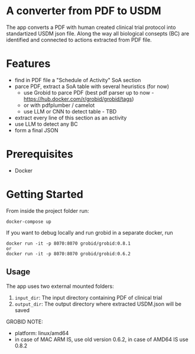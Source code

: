 # A converter from PDF to USDM
The app converts a PDF with human created clinical trial protocol into 
standartized USDM json file.
Along the way all biological consepts (BC) are identified and connected 
to actions extracted from PDF file.


# Features
- find in PDF file a "Schedule of Activity" SoA section
- parce PDF, extract a SoA table with several heuristics (for now)
  - use Grobid to parce PDF (best pdf parser up to now - https://hub.docker.com/r/grobid/grobid/tags)
  - or with pdfplumber / camelot
  - use LLM or CNN to detect table - TBD
- extract every line of this section as an activity
- use LLM to detect any BC
- form a final JSON

# Prerequisites
- Docker

# Getting Started
From inside the project folder run:
   ```
   docker-compose up 
   ```
If you want to debug locally and run grobid in a separate docker, run
```
docker run -it -p 8070:8070 grobid/grobid:0.8.1
or
docker run -it -p 8070:8070 grobid/grobid:0.6.2
```


## Usage

The app uses two external mounted folders:

1. `input_dir`: The input directory containing PDF of clinical trial
2. `output_dir`: The output directory where extracted USDM.json will be saved

GROBID NOTE:  
- platform: linux/amd64
- in case of MAC ARM IS, use old version 0.6.2, in case of AMD64 IS use 0.8.2